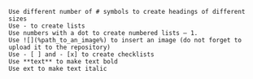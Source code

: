 
    Use different number of # symbols to create headings of different sizes
    Use - to create lists
    Use numbers with a dot to create numbered lists – 1.
    Use ![](%path_to_an_image%) to insert an image (do not forget to upload it to the repository)
    Use - [ ] and - [x] to create checklists
    Use **text** to make text bold
    Use ext to make text italic
